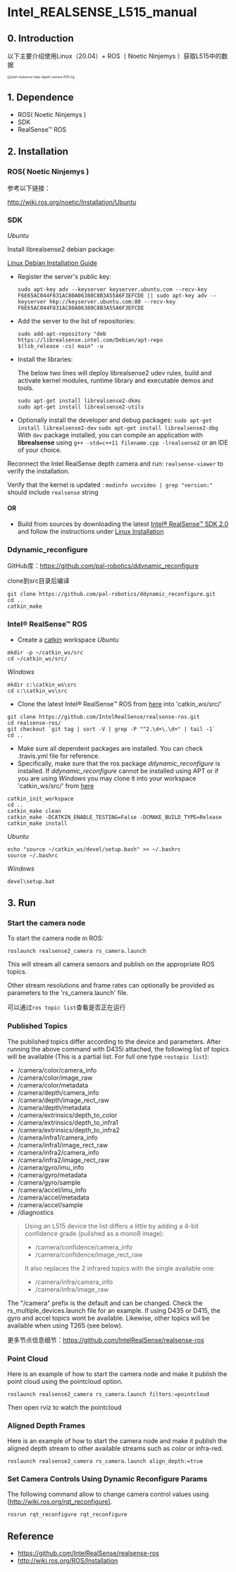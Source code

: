 # Intel_REALSENSE_L515_manual

## 0. Introduction

以下主要介绍使用Linux（20.04）+ ROS（ Noetic Ninjemys ）获取L515中的数据

<img src="Img/intel-realsense-lidar-depth-camera-l515-lrg.webp" alt="intel-realsense-lidar-depth-camera-l515-lrg" style="zoom:50%;" />

## 1. Dependence

* ROS( Noetic Ninjemys )
* SDK
* RealSense™ ROS

## 2. Installation

### ROS( Noetic Ninjemys )

参考以下链接：

http://wiki.ros.org/noetic/Installation/Ubuntu

### SDK

*Ubuntu*

Install librealsense2 debian package:

 [Linux Debian Installation Guide](https://github.com/IntelRealSense/librealsense/blob/master/doc/distribution_linux.md#installing-the-packages)

* Register the server's public key:

	```
	sudo apt-key adv --keyserver keyserver.ubuntu.com --recv-key F6E65AC044F831AC80A06380C8B3A55A6F3EFCDE || sudo apt-key adv --keyserver hkp://keyserver.ubuntu.com:80 --recv-key F6E65AC044F831AC80A06380C8B3A55A6F3EFCDE
	```

* Add the server to the list of repositories:

	````
	sudo add-apt-repository "deb https://librealsense.intel.com/Debian/apt-repo 		$(lsb_release -cs) main" -u
	````

* Install the libraries:

  The below two lines will deploy librealsense2 udev rules, build and activate kernel modules, runtime library and executable demos and tools.
  
  ````
  sudo apt-get install librealsense2-dkms
  sudo apt-get install librealsense2-utils
  ````

- Optionally install the developer and debug packages:
  `sudo apt-get install librealsense2-dev`
  `sudo apt-get install librealsense2-dbg`
  With `dev` package installed, you can compile an application with **librealsense** using `g++ -std=c++11 filename.cpp -lrealsense2` or an IDE of your choice.

Reconnect the Intel RealSense depth camera and run: `realsense-viewer` to verify the installation.

Verify that the kernel is updated :
`modinfo uvcvideo | grep "version:"` should include `realsense` string



#### OR

* Build from sources by downloading the latest [Intel® RealSense™ SDK 2.0](https://github.com/IntelRealSense/librealsense/releases/tag/v2.50.0) and follow the instructions under [Linux Installation](https://github.com/IntelRealSense/librealsense/blob/master/doc/installation.md)



### Ddynamic_reconfigure

GitHub库：https://github.com/pal-robotics/ddynamic_reconfigure

clone到src目录后编译

````shell
git clone https://github.com/pal-robotics/ddynamic_reconfigure.git
cd ..
catkin_make
````



### Intel® RealSense™ ROS

- Create a [catkin](http://wiki.ros.org/catkin#Installing_catkin) workspace *Ubuntu*

```
mkdir -p ~/catkin_ws/src
cd ~/catkin_ws/src/
```

*Windows*

```
mkdir c:\catkin_ws\src
cd c:\catkin_ws\src
```

- Clone the latest Intel® RealSense™ ROS from [here](https://github.com/intel-ros/realsense/releases) into 'catkin_ws/src/'

```
git clone https://github.com/IntelRealSense/realsense-ros.git
cd realsense-ros/
git checkout `git tag | sort -V | grep -P "^2.\d+\.\d+" | tail -1`
cd ..
```

- Make sure all dependent packages are installed. You can check .travis.yml file for reference.
- Specifically, make sure that the ros package *ddynamic_reconfigure* is installed. If *ddynamic_reconfigure* cannot be installed using APT or if you are using *Windows* you may clone it into your workspace 'catkin_ws/src/' from [here](https://github.com/pal-robotics/ddynamic_reconfigure/tree/kinetic-devel)

```
catkin_init_workspace
cd ..
catkin_make clean
catkin_make -DCATKIN_ENABLE_TESTING=False -DCMAKE_BUILD_TYPE=Release
catkin_make install
```

*Ubuntu*

```
echo "source ~/catkin_ws/devel/setup.bash" >> ~/.bashrc
source ~/.bashrc
```

*Windows*

```
devel\setup.bat
```



## 3. Run

### Start the camera node

To start the camera node in ROS:

```
roslaunch realsense2_camera rs_camera.launch
```

This will stream all camera sensors and publish on the appropriate ROS topics.

Other stream resolutions and frame rates can optionally be provided as parameters to the 'rs_camera.launch' file.

可以通过`ros topic list`查看是否正在运行

### Published Topics

The published topics differ according to the device and parameters. After running the above command with D435i attached, the following list of topics will be available (This is a partial list. For full one type `rostopic list`):

- /camera/color/camera_info
- /camera/color/image_raw
- /camera/color/metadata
- /camera/depth/camera_info
- /camera/depth/image_rect_raw
- /camera/depth/metadata
- /camera/extrinsics/depth_to_color
- /camera/extrinsics/depth_to_infra1
- /camera/extrinsics/depth_to_infra2
- /camera/infra1/camera_info
- /camera/infra1/image_rect_raw
- /camera/infra2/camera_info
- /camera/infra2/image_rect_raw
- /camera/gyro/imu_info
- /camera/gyro/metadata
- /camera/gyro/sample
- /camera/accel/imu_info
- /camera/accel/metadata
- /camera/accel/sample
- /diagnostics

> Using an L515 device the list differs a little by adding a 4-bit confidence grade (pulished as a mono8 image):
>
> - /camera/confidence/camera_info
> - /camera/confidence/image_rect_raw
>
> It also replaces the 2 infrared topics with the single available one:
>
> - /camera/infra/camera_info
> - /camera/infra/image_raw

The "/camera" prefix is the default and can be changed. Check the rs_multiple_devices.launch file for an example. If using D435 or D415, the gyro and accel topics wont be available. Likewise, other topics will be available when using T265 (see below).

更多节点信息细节：https://github.com/IntelRealSense/realsense-ros

### Point Cloud

Here is an example of how to start the camera node and make it publish the point cloud using the pointcloud option.

```
roslaunch realsense2_camera rs_camera.launch filters:=pointcloud
```

Then open rviz to watch the pointcloud

### Aligned Depth Frames

Here is an example of how to start the camera node and make it publish the aligned depth stream to other available streams such as color or infra-red.

```
roslaunch realsense2_camera rs_camera.launch align_depth:=true
```

### Set Camera Controls Using Dynamic Reconfigure Params

The following command allow to change camera control values using [http://wiki.ros.org/rqt_reconfigure].

```
rosrun rqt_reconfigure rqt_reconfigure
```







## Reference

* https://github.com/IntelRealSense/realsense-ros
* http://wiki.ros.org/ROS/Installation



